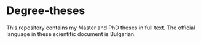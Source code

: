 # Degree-theses
This repository contains my Master and PhD theses in full text. The official language in these scientific document is Bulgarian.
